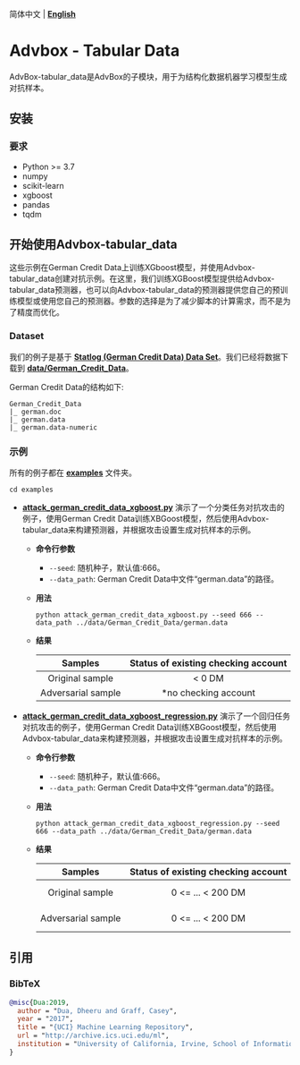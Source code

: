 简体中文 | **[English](/AdvBox/tabular_data/README.md)**

# Advbox - Tabular Data
AdvBox-tabular_data是AdvBox的子模块，用于为结构化数据机器学习模型生成对抗样本。

## 安装
### 要求
- Python >= 3.7
- numpy
- scikit-learn
- xgboost
- pandas
- tqdm

## 开始使用Advbox-tabular_data

这些示例在German Credit Data上训练XGboost模型，并使用Advbox-tabular_data创建对抗示例。在这里，我们训练XGBoost模型提供给Advbox-tabular_data预测器，也可以向Advbox-tabular_data的预测器提供您自己的预训练模型或使用您自己的预测器。参数的选择是为了减少脚本的计算需求，而不是为了精度而优化。

### Dataset
我们的例子是基于 **[Statlog (German Credit Data) Data Set](https://archive.ics.uci.edu/ml/datasets/statlog+(german+credit+data))**。我们已经将数据下载到 **[data/German_Credit_Data](/AdvBox/tabular_data/data/German_Credit_Data)**。

German Credit Data的结构如下:

```
German_Credit_Data
|_ german.doc
|_ german.data
|_ german.data-numeric
```

### 示例
所有的例子都在 **[examples](/AdvBox/tabular_data/examples)** 文件夹。

```
cd examples
```


- **[attack_german_credit_data_xgboost.py](/AdvBox/tabular_data/examples/attack_german_credit_data_xgboost.py)** 演示了一个分类任务对抗攻击的例子，使用German Credit Data训练XBGoost模型，然后使用Advbox-tabular_data来构建预测器，并根据攻击设置生成对抗样本的示例。
  - **命令行参数**
    - `--seed`: 随机种子，默认值:666。
    - `--data_path`: German Credit Data中文件“german.data”的路径。
  - **用法**

    ```
    python attack_german_credit_data_xgboost.py --seed 666 --data_path ../data/German_Credit_Data/german.data
    ```
  - **结果**

    | Samples | Status&nbsp;of&nbsp;existing&nbsp;checking&nbsp;account | Duration&nbsp;in&nbsp;month | Credit&nbsp;history | Purpose | Credit&nbsp;amount | Savings&nbsp;account/bonds | Present&nbsp;employment&nbsp;since | Installment&nbsp;rate&nbsp;in&nbsp;percentage&nbsp;of&nbsp;disposable&nbsp;income | Personal&nbsp;status&nbsp;and&nbsp;sex | Other&nbsp;debtors/guarantors | Present&nbsp;residence&nbsp;since | Property | Age&nbsp;in&nbsp;years | Other&nbsp;installment&nbsp;plans | Housing | Number&nbsp;of&nbsp;existing&nbsp;credits&nbsp;at&nbsp;this&nbsp;bank | Job | Number&nbsp;of&nbsp;people&nbsp;being&nbsp;liable&nbsp;to&nbsp;provide&nbsp;maintenance&nbsp;for | Telephone | foreign&nbsp;worker |
    |:--:|:--:|:--:|:--:|:--:|:--:|:--:|:--:|:--:|:--:|:--:|:--:|:--:|:--:|:--:|:--:|:--:|:--:|:--:|:--:|:--:|
    | Original&nbsp;sample | <&nbsp;0&nbsp;DM | 18 | no&nbsp;credits&nbsp;taken/all&nbsp;credits&nbsp;paid&nbsp;back&nbsp;duly | business | 3104 | <&nbsp;100&nbsp;DM | 4&nbsp;<=&nbsp;...&nbsp;<&nbsp;7&nbsp;years | 3 | male:&nbsp;single | none | 1 | building&nbsp;society&nbsp;savings&nbsp;agreement/life&nbsp;insurance | 31 | bank | own | 1 | skilled&nbsp;employee/official | 1 | yes,&nbsp;registered&nbsp;under&nbsp;the&nbsp;customers&nbsp;name | yes |
    | Adversarial&nbsp;sample | *no&nbsp;checking&nbsp;account | 18 | no&nbsp;credits&nbsp;taken/all&nbsp;credits&nbsp;paid&nbsp;back&nbsp;duly | *car&nbsp;(used) | 3104 | <&nbsp;100&nbsp;DM | 4&nbsp;<=&nbsp;...&nbsp;<&nbsp;7&nbsp;years | 3 | male:&nbsp;single | none | 1 | building&nbsp;society&nbsp;savings&nbsp;agreement/life&nbsp;insurance | 31 | bank | own | 1 | skilled&nbsp;employee/official | 1 | yes,&nbsp;registered&nbsp;under&nbsp;the&nbsp;customers&nbsp;name | yes |

- **[attack_german_credit_data_xgboost_regression.py](/AdvBox/tabular_data/examples/attack_german_credit_data_xgboost_regression.py)** 演示了一个回归任务对抗攻击的例子，使用German Credit Data训练XBGoost模型，然后使用Advbox-tabular_data来构建预测器，并根据攻击设置生成对抗样本的示例。
  - **命令行参数**
    - `--seed`: 随机种子，默认值:666。
    - `--data_path`: German Credit Data中文件“german.data”的路径。
  - **用法**

    ```
    python attack_german_credit_data_xgboost_regression.py --seed 666 --data_path ../data/German_Credit_Data/german.data
    ```
  - **结果**

    | Samples | Status&nbsp;of&nbsp;existing&nbsp;checking&nbsp;account | Duration&nbsp;in&nbsp;month | Credit&nbsp;history | Purpose | Credit&nbsp;amount | Savings&nbsp;account/bonds | Present&nbsp;employment&nbsp;since | Installment&nbsp;rate&nbsp;in&nbsp;percentage&nbsp;of&nbsp;disposable&nbsp;income | Personal&nbsp;status&nbsp;and&nbsp;sex | Other&nbsp;debtors/guarantors | Present&nbsp;residence&nbsp;since | Property | Age&nbsp;in&nbsp;years | Other&nbsp;installment&nbsp;plans | Housing | Number&nbsp;of&nbsp;existing&nbsp;credits&nbsp;at&nbsp;this&nbsp;bank | Job | Number&nbsp;of&nbsp;people&nbsp;being&nbsp;liable&nbsp;to&nbsp;provide&nbsp;maintenance&nbsp;for | Telephone | foreign&nbsp;worker |
    |:--:|:--:|:--:|:--:|:--:|:--:|:--:|:--:|:--:|:--:|:--:|:--:|:--:|:--:|:--:|:--:|:--:|:--:|:--:|:--:|:--:|
    | Original&nbsp;sample | 0&nbsp;<=&nbsp;...&nbsp;<&nbsp;200&nbsp;DM | 36 | delay&nbsp;in&nbsp;paying&nbsp;off&nbsp;in&nbsp;the&nbsp;past | business | 4455 | <&nbsp;100&nbsp;DM | 1&nbsp;<=&nbsp;...&nbsp;<&nbsp;4&nbsp;years | 2 | male&nbsp;:&nbsp;divorced/separated | none | 2 | building&nbsp;society&nbsp;savings&nbsp;agreement/life&nbsp;insurance | 30 | stores | own | 2 | management/self-employed/highly&nbsp;qualified&nbsp;employee/&nbsp;officer | 1 | yes,&nbsp;registered&nbsp;under&nbsp;the&nbsp;customers&nbsp;name | yes |
    | Adversarial&nbsp;sample | 0&nbsp;<=&nbsp;...&nbsp;<&nbsp;200&nbsp;DM | 36 | delay&nbsp;in&nbsp;paying&nbsp;off&nbsp;in&nbsp;the&nbsp;past | car&nbsp;(used) | 4455 | <&nbsp;100&nbsp;DM | unemployed | 2 | male&nbsp;:&nbsp;divorced/separated | none | 1 | building&nbsp;society&nbsp;savings&nbsp;agreement/life&nbsp;insurance | 30 | stores | own | 1 | management/self-employed/highly&nbsp;qualified&nbsp;employee/officer | 1 | yes,&nbsp;registered&nbsp;under&nbsp;the&nbsp;customers&nbsp;name | yes |

## 引用

### BibTeX

```bibtex
@misc{Dua:2019,
  author = "Dua, Dheeru and Graff, Casey",
  year = "2017",
  title = "{UCI} Machine Learning Repository",
  url = "http://archive.ics.uci.edu/ml",
  institution = "University of California, Irvine, School of Information and Computer Sciences"
}
```


